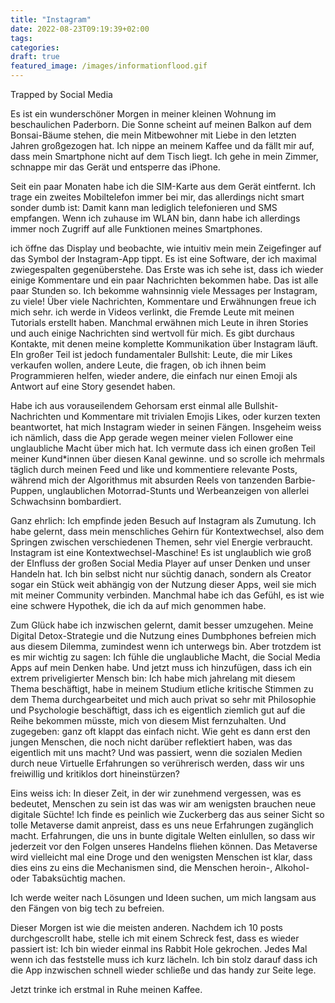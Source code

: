 ```yaml
---
title: "Instagram"
date: 2022-08-23T09:19:39+02:00
tags:
categories:
draft: true
featured_image: /images/informationflood.gif
---
```

Trapped by Social Media

Es ist ein wunderschöner Morgen in meiner kleinen Wohnung im beschaulichen Paderborn. Die Sonne scheint auf meinen Balkon auf dem Bonsai-Bäume stehen, die mein Mitbewohner mit Liebe in den letzten Jahren großgezogen hat. Ich nippe an meinem Kaffee und da fällt mir auf, dass mein Smartphone nicht auf dem Tisch liegt. Ich gehe in mein Zimmer, schnappe mir das Gerät und entsperre das iPhone. 

Seit ein paar Monaten habe ich die SIM-Karte aus dem Gerät eintfernt. Ich trage ein zweites Mobiltelefon immer bei mir, das allerdings nicht smart sonder dumb ist: Damit kann man lediglich telefonieren und SMS empfangen. Wenn ich zuhause im WLAN bin, dann habe ich allerdings immer noch Zugriff auf alle Funktionen meines Smartphones. 

ich öffne das Display und beobachte, wie intuitiv mein mein Zeigefinger auf das Symbol der Instagram-App tippt. Es ist eine Software, der ich maximal zwiegespalten gegenüberstehe. Das Erste was ich sehe ist, dass ich wieder einige Kommentare und ein paar Nachrichten bekommen habe. Das ist alle paar Stunden so. Ich bekomme wahnsinnig viele Messages per Instagram, zu viele! Über viele Nachrichten, Kommentare und Erwähnungen freue ich mich sehr. ich werde in Videos verlinkt, die Fremde Leute mit meinen Tutorials erstellt haben. Manchmal erwähnen mich Leute in ihren Stories und auch einige Nachrichten sind wertvoll für mich. Es gibt durchaus Kontakte, mit denen meine komplette Kommunikation über Instagram läuft. EIn großer Teil ist jedoch fundamentaler Bullshit: Leute, die mir Likes verkaufen wollen, andere Leute, die fragen, ob ich ihnen beim Programmieren helfen, wieder andere, die einfach nur einen Emoji als Antwort auf eine Story gesendet haben. 

Habe ich aus vorauseilendem Gehorsam erst einmal alle Bullshit-Nachrichten und Kommentare mit trivialen Emojis Likes, oder kurzen texten beantwortet, hat mich Instagram wieder in seinen Fängen. Insgeheim weiss ich nämlich, dass die App gerade wegen meiner vielen Follower eine unglaubliche Macht über mich hat. Ich vermute dass ich einen großen Teil meiner Kund*innen über diesen Kanal gewinne. und so scrolle ich mehrmals täglich durch meinen Feed und like und kommentiere relevante Posts, während mich der Algorithmus mit absurden Reels von tanzenden Barbie-Puppen, unglaublichen Motorrad-Stunts und Werbeanzeigen von allerlei Schwachsinn bombardiert. 

Ganz ehrlich: Ich empfinde jeden Besuch auf Instagram als Zumutung. Ich habe gelernt, dass mein menschliches Gehirn für Kontextwechsel, also dem Springen zwischen verschiedenen Themen, sehr viel Energie verbraucht. Instagram ist eine Kontextwechsel-Maschine! Es ist unglaublich wie groß der EInfluss der großen Social Media Player auf unser Denken und unser Handeln hat. Ich bin selbst nicht nur süchtig danach, sondern als Creator sogar ein Stück weit abhängig von der Nutzung dieser Apps, weil sie mich mit meiner Community verbinden. Manchmal habe ich das Gefühl, es ist wie eine schwere Hypothek, die ich da auf mich genommen habe. 

Zum Glück habe ich inzwischen gelernt, damit besser umzugehen. Meine Digital Detox-Strategie und die Nutzung eines Dumbphones befreien mich aus diesem Dilemma, zumindest wenn ich unterwegs bin. Aber trotzdem ist es mir wichtig zu sagen: Ich fühle die unglaubliche Macht, die Social Media Apps auf mein Denken habe. Und jetzt muss ich hinzufügen, dass ich ein extrem priveligierter Mensch bin: Ich habe mich jahrelang mit diesem Thema beschäftigt, habe in meinem Studium etliche kritische Stimmen zu dem Thema durchgearbeitet und mich auch privat so sehr mit Philosophie und Psychologie beschäftigt, dass ich es eigentlich ziemlich gut auf die Reihe bekommen müsste, mich von diesem Mist fernzuhalten. Und zugegeben: ganz oft klappt das einfach nicht. Wie geht es dann erst den jungen Menschen, die noch nicht darüber reflektiert haben, was das eigentlich mit uns macht? Und was passiert, wenn die sozialen Medien durch neue Virtuelle Erfahrungen so verührerisch werden, dass wir uns freiwillig und kritiklos dort hineinstürzen?

Eins weiss ich: In dieser Zeit, in der wir zunehmend vergessen, was es bedeutet, Menschen zu sein ist das was wir am wenigsten brauchen neue digitale Süchte! Ich finde es peinlich wie Zuckerberg das aus seiner Sicht so tolle Metaverse damit anpreist, dass es uns neue Erfahrungen zugänglich macht. Erfahrungen, die uns in bunte digitale Welten einlullen, so dass wir jederzeit vor den Folgen unseres Handelns fliehen können. Das Metaverse wird vielleicht mal eine Droge und den wenigsten Menschen ist klar, dass dies eins zu eins die Mechanismen sind, die Menschen heroin-, Alkohol- oder Tabaksüchtig machen. 

Ich werde weiter nach Lösungen und Ideen suchen, um mich langsam aus den Fängen von big tech zu befreien. 

Dieser Morgen ist wie die meisten anderen. Nachdem ich 10 posts durchgescrollt habe, stelle ich mit einem Schreck fest, dass es wieder passiert ist: Ich bin wieder einmal ins Rabbit Hole gekrochen. Jedes Mal wenn ich das feststelle muss ich kurz lächeln. Ich bin stolz darauf dass ich die App inzwischen schnell wieder schließe und das handy zur Seite lege.

Jetzt trinke ich erstmal in Ruhe meinen Kaffee.  

